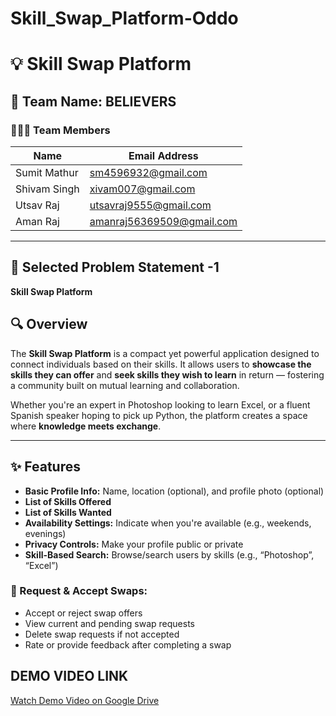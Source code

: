 ﻿# Skill_Swap_Platform-Oddo
# 💡 Skill Swap Platform

## 👥 Team Name: BELIEVERS

### 🧑‍🤝‍🧑 Team Members

| Name         | Email Address               |
|--------------|-----------------------------|
| Sumit Mathur | sm4596932@gmail.com         |
| Shivam Singh | xivam007@gmail.com          |
| Utsav Raj    | utsavraj9555@gmail.com      |
| Aman Raj     | amanraj56369509@gmail.com   |

---

## 🚀 Selected Problem Statement -1

**Skill Swap Platform**

## 🔍 Overview

The **Skill Swap Platform** is a compact yet powerful application designed to connect individuals based on their skills. It allows users to **showcase the skills they can offer** and **seek skills they wish to learn** in return — fostering a community built on mutual learning and collaboration.

Whether you're an expert in Photoshop looking to learn Excel, or a fluent Spanish speaker hoping to pick up Python, the platform creates a space where **knowledge meets exchange**.

---

## ✨ Features

- **Basic Profile Info:** Name, location (optional), and profile photo (optional)
- **List of Skills Offered**
- **List of Skills Wanted**
- **Availability Settings:** Indicate when you're available (e.g., weekends, evenings)
- **Privacy Controls:** Make your profile public or private
- **Skill-Based Search:** Browse/search users by skills (e.g., “Photoshop”, “Excel”)

### 🤝 Request & Accept Swaps:

- Accept or reject swap offers  
- View current and pending swap requests  
- Delete swap requests if not accepted  
- Rate or provide feedback after completing a swap  

## DEMO VIDEO LINK 

[Watch Demo Video on Google Drive](https://drive.google.com/file/d/1ZwImupVC1NRJQl6pMsC2Iv8M_5Emyarg/view?usp=sharing)
